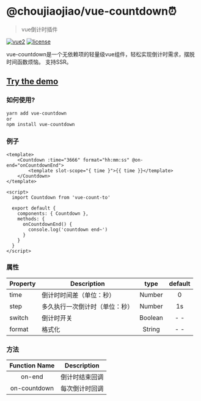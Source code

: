 # @choujiaojiao/vue-countdown⏰

> vue倒计时插件

[![vue2](https://img.shields.io/badge/vue-2.x-brightgreen.svg)](https://vuejs.org/)
[![license](https://img.shields.io/github/license/mashape/apistatus.svg)](https://github.com/gassnake999/vue-countdown)
<!-- [![npm](https://img.shields.io/npm/v/vue-count-to.svg)](https://www.npmjs.com/package/vue-count-to)
[![npm](https://img.shields.io/npm/dm/vue-count-to.svg)](https://npmcharts.com/compare/vue-count-to)
[![minified](https://badgen.net/bundlephobia/min/vue-count-to)](https://bundlephobia.com/result?p=vue-count-to)
[![gzip](https://badgen.net/bundlephobia/minzip/vue-count-to)](https://bundlephobia.com/result?p=vue-count-to) -->

vue-countdown是一个无依赖项的轻量级vue组件，轻松实现倒计时需求，摆脱时间函数烦恼。
支持SSR。

## [Try the demo](http://panjiachen.github.io/countTo/demo/)

### 如何使用?

```bash
yarn add vue-countdown
or
npm install vue-countdown
```

### 例子

```vue
<template>
	<Countdown :time="3666" format="hh:mm:ss" @on-end="onCountdownEnd">
		<template slot-scope="{ time }">{{ time }}</template>
	</Countdown>
</template>

<script>
  import Countdown from 'vue-count-to'
  
  export default {
    components: { Countdown },
   	methods: {
      onCountdownEnd() {
        console.log('countdown end~')
      }
    }
  }
</script>
```

### 属性
| Property | Description                    |  type   | default |
| -------- | ------------------------------ | :-----: | :-----: |
| time     | 倒计时时间差（单位：秒）       | Number  |    0    |
| step     | 多久执行一次倒计时（单位：秒） | Number  |   1s    |
| switch   | 倒计时开关                     | Boolean |   - -   |
| format   | 格式化                         | String  |   - -   |

### 方法
| Function Name | Description    |
| :-----------: | -------------- |
|    on-end     | 倒计时结束回调 |
| on-countdown  | 每次倒计时回调 |
